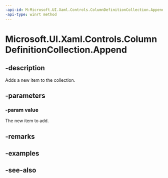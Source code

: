 ```yaml
---
-api-id: M:Microsoft.UI.Xaml.Controls.ColumnDefinitionCollection.Append(Microsoft.UI.Xaml.Controls.ColumnDefinition)
-api-type: winrt method
---
```


<!-- Method syntax
public void Append(Windows.UI.Xaml.Controls.ColumnDefinition value)
-->

# Microsoft.UI.Xaml.Controls.ColumnDefinitionCollection.Append

## -description
Adds a new item to the collection.

## -parameters
### -param value
The new item to add.

## -remarks

## -examples

## -see-also

